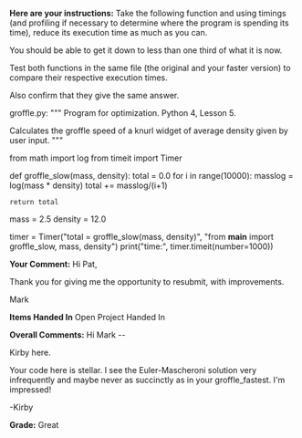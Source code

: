 ﻿**Here are your instructions:**
Take the following function and using timings (and profiling if necessary to determine where the program is spending its time), reduce its execution time as much as you can.

You should be able to get it down to less than one third of what it is now.

Test both functions in the same file (the original and your faster version) to compare their respective execution times.

Also confirm that they give the same answer.

groffle.py:
""" 
Program for optimization. Python 4, Lesson 5. 

Calculates the groffle speed of a knurl widget 
of average density given by user input. 
""" 

from math import log 
from timeit import Timer 

def groffle_slow(mass, density): 
    total = 0.0 
    for i in range(10000): 
        masslog = log(mass * density) 
        total += masslog/(i+1)

    return total

mass = 2.5 
density = 12.0 

timer = Timer("total = groffle_slow(mass, density)", 
 "from __main__ import groffle_slow, mass, density") 
print("time:", timer.timeit(number=1000)) 

**Your Comment:**
Hi Pat,

Thank you for giving me the opportunity to resubmit, with improvements.

Mark

**Items Handed In**
Open Project Handed In

**Overall Comments:**
Hi Mark --

Kirby here.

Your code here is stellar.  I see the Euler-Mascheroni solution very infrequently and maybe never as 
succinctly as in your groffle_fastest.  I'm impressed!

-Kirby

**Grade:**
Great
